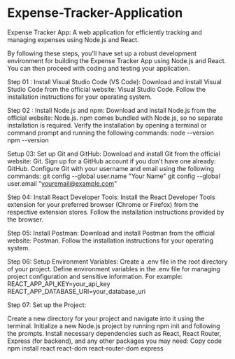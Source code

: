 # Expense-Tracker-Application
Expense Tracker App: A web application for efficiently tracking and managing expenses using Node.js and React.

By following these steps, you'll have set up a robust development environment for building the Expense Tracker App using Node.js and React. You can then proceed with coding and testing your application.

Step 01 : 
Install Visual Studio Code (VS Code):
Download and install Visual Studio Code from the official website: Visual Studio Code.
Follow the installation instructions for your operating system.

Step 02 : 
Install Node.js and npm:
Download and install Node.js from the official website: Node.js.
npm comes bundled with Node.js, so no separate installation is required.
Verify the installation by opening a terminal or command prompt and running the following commands:
node --version
npm --version

Setup 03:
Set up Git and GitHub:
Download and install Git from the official website: Git.
Sign up for a GitHub account if you don't have one already: GitHub.
Configure Git with your username and email using the following commands:
git config --global user.name "Your Name"
git config --global user.email "youremail@example.com"

Step 04:
Install React Developer Tools:
Install the React Developer Tools extension for your preferred browser (Chrome or Firefox) from the respective extension stores.
Follow the installation instructions provided by the browser.

Step 05:
Install Postman:
Download and install Postman from the official website: Postman.
Follow the installation instructions for your operating system.

Step 06:
Setup Environment Variables:
Create a .env file in the root directory of your project.
Define environment variables in the .env file for managing project configuration and sensitive information. For example:
REACT_APP_API_KEY=your_api_key
REACT_APP_DATABASE_URI=your_database_uri

Step 07:
Set up the Project:

Create a new directory for your project and navigate into it using the terminal.
Initialize a new Node.js project by running npm init and following the prompts.
Install necessary dependencies such as React, React Router, Express (for backend), and any other packages you may need:
Copy code
npm install react react-dom react-router-dom express
